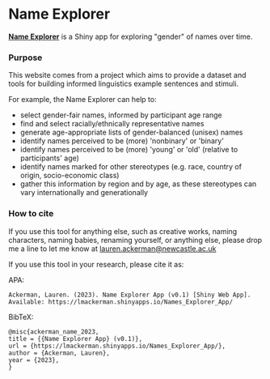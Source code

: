 # Name Explorer

[**Name Explorer**](https://lmackerman.shinyapps.io/Names_Explorer_App/) is a Shiny app for exploring "gender" of names over time.

### Purpose

This website comes from a project which aims to provide a dataset and tools for building informed linguistics example sentences and stimuli.

For example, the Name Explorer can help to:

- select gender-fair names, informed by participant age range
- find and select racially/ethnically representative names
- generate age-appropriate lists of gender-balanced (unisex) names
- identify names perceived to be (more) 'nonbinary' or 'binary'
- identify names perceived to be (more) 'young' or 'old' (relative to participants' age)
- identify names marked for other stereotypes (e.g. race, country of origin, socio-economic class)
- gather this information by region and by age, as these stereotypes can vary internationally and generationally

### How to cite

If you use this tool for anything else, such as creative works, naming characters, naming 
babies, renaming yourself, or anything else, please drop me a line to let me know at 
[lauren.ackerman@newcastle.ac.uk](mailto:lauren.ackerman@newcastle.ac.uk?subject=Name_Explorer_App)

If you use this tool in your research, please cite it as:

APA:

```
Ackerman, Lauren. (2023). Name Explorer App (v0.1) [Shiny Web App].
Available: https://lmackerman.shinyapps.io/Names_Explorer_App/
```


BibTeX:

```
@misc{ackerman_name_2023,
title = {{Name Explorer App} (v0.1)},
url = {https://lmackerman.shinyapps.io/Names_Explorer_App/},
author = {Ackerman, Lauren},
year = {2023},
}
```
